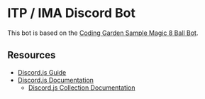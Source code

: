 # ITP / IMA Discord Bot

This bot is based on the [Coding Garden Sample Magic 8 Ball Bot](https://github.com/CodingGarden/intro-discord-bot).

## Resources

* [Discord.js Guide](https://discordjs.guide/)
* [Discord.js Documentation](https://discord.js.org/#/docs/main/stable/general/welcome)
  * [Discord.js Collection Documentation](https://discord.js.org/#/docs/main/stable/class/Collection)
